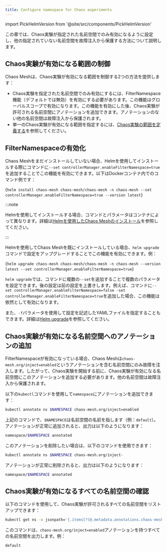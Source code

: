 ```yaml
---
title: Configure namespace for Chaos experiments
---
```


import PickHelmVersion from '@site/src/components/PickHelmVersion'

この章では、Chaos実験が指定された名前空間でのみ有効になるように設定し、他の指定されていない名前空間を故障注入から保護する方法について説明します。

## Chaos実験が有効になる範囲の制御

Chaos Meshは、Chaos実験が有効になる範囲を制御する2つの方法を提供します：

- Chaos実験を指定された名前空間でのみ有効にするには、FilterNamespace機能（デフォルトでは無効）を有効にする必要があります。この機能はグローバルスコープで有効になります。この機能を有効にした後、Chaos実験が許可される名前空間にアノテーションを追加できます。アノテーションのない他の名前空間は故障注入から保護されます。
- 単一のChaos実験が有効になる範囲を指定するには、[Chaos実験の範囲を定義する](define-chaos-experiment-scope.md)を参照してください。

## FilterNamespaceの有効化

Chaos Meshをまだインストールしていない場合、Helmを使用してインストールする際にコマンドに`--set controllerManager.enableFilterNamespace=true`を追加することでこの機能を有効にできます。以下はDockerコンテナ内でのコマンド例です：

<PickHelmVersion>{`helm install chaos-mesh chaos-mesh/chaos-mesh -n chaos-mesh --set controllerManager.enableFilterNamespace=true --version latest`}</PickHelmVersion>

:::note

Helmを使用してインストールする場合、コマンドとパラメータはコンテナによって異なります。詳細は[Helmを使用したChaos Meshのインストール](production-installation-using-helm.md)を参照してください。

:::

Helmを使用してChaos Meshを既にインストールしている場合、`helm upgrade`コマンドで設定をアップグレードすることでこの機能を有効にできます。例：

<PickHelmVersion>{`helm upgrade chaos-mesh chaos-mesh/chaos-mesh -n chaos-mesh --version latest --set controllerManager.enableFilterNamespace=true`}</PickHelmVersion>

`helm upgrade`では、コマンドに複数の`--set`を追加することで複数のパラメータを設定できます。後の設定は前の設定を上書きします。例えば、コマンドに`--set controllerManager.enableFilterNamespace=false -set controllerManager.enableFilterNamespace=true`を追加した場合、この機能は依然として有効になります。

また、`-f`パラメータを使用して設定を記述したYAMLファイルを指定することもできます。詳細は[Helm upgrade](https://helm.sh/zh/docs/helm/helm_upgrade/#%E7%AE%80%E4%BB%8B)を参照してください。

## Chaos実験が有効になる名前空間へのアノテーションの追加

FilterNamespaceが有効になっている場合、Chaos Meshは`chaos-mesh.org/inject=enabled`というアノテーションを含む名前空間にのみ故障を注入します。したがって、Chaos実験を開始する前に、Chaos実験が有効になる名前空間にこのアノテーションを追加する必要があります。他の名前空間は故障注入から保護されます。

以下の`kubectl`コマンドを使用して`namespace`にアノテーションを追加できます：

```bash
kubectl annotate ns $NAMESPACE chaos-mesh.org/inject=enabled
```

上記のコマンドで、`$NAMESPACE`は名前空間の名前を指します（例：`default`）。アノテーションが正常に追加されると、出力は以下のようになります：

```bash
namespace/$NAMESPACE annotated
```

このアノテーションを削除したい場合は、以下のコマンドを使用できます：

```bash
kubectl annotate ns $NAMESPACE chaos-mesh.org/inject-
```

アノテーションが正常に削除されると、出力は以下のようになります：

```bash
namespace/$NAMESPACE annotated
```

## Chaos実験が有効になるすべての名前空間の確認

以下のコマンドを使用して、Chaos実験が許可されるすべての名前空間をリストアップできます：

```bash
kubectl get ns -o jsonpath='{.items[?(@.metadata.annotations.chaos-mesh\.org/inject=="enabled")].metadata.name}'
```

このコマンドは、`chaos-mesh.org/inject=enabled`アノテーションを持つすべての名前空間を出力します。例：

```bash
default
```